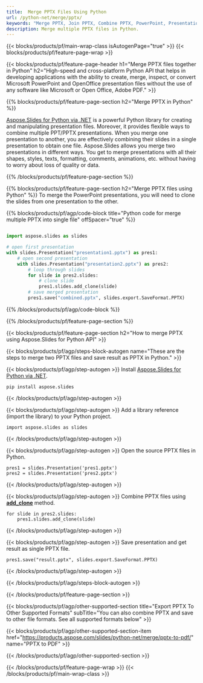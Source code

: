 ```yaml
---
title:  Merge PPTX Files Using Python
url: /python-net/merge/pptx/
keywords: "Merge PPTX, Join PPTX, Combine PPTX, PowerPoint, Presentation, Python, Aspose"
description: Merge multiple PPTX files in Python. 
---
```


{{< blocks/products/pf/main-wrap-class isAutogenPage="true" >}}
{{< blocks/products/pf/feature-page-wrap >}}

{{< blocks/products/pf/feature-page-header h1="Merge PPTX files together in Python" h2="High-speed and cross-platform Python API that helps in developing applications with the ability to create, merge, inspect, or convert Microsoft PowerPoint and OpenOffice presentation files without the use of any software like Microsoft or Open Office, Adobe PDF." >}}

{{% blocks/products/pf/feature-page-section h2="Merge PPTX in Python" %}}

[Aspose.Slides for Python via .NET](https://products.aspose.com/slides/python-net/) is a powerful Python library for creating and manipulating presentation files. Moreover, it provides flexible ways to combine multiple PPT/PPTX presentations. When you merge one presentation to another, you are effectively combining their slides in a single presentation to obtain one file. Aspose.Slides allows you merge two presentations in different ways. You get to merge presentations with all their shapes, styles, texts, formatting, comments, animations, etc. without having to worry about loss of quality or data.

{{% /blocks/products/pf/feature-page-section %}}

{{% blocks/products/pf/feature-page-section  h2="Merge PPTX files using Python" %}}
To merge the PowerPoint presentations, you will need to clone the slides from one presentation to the other.

{{% blocks/products/pf/agp/code-block title="Python code for merge multiple PPTX into single file" offSpacer="true" %}}

```python

import aspose.slides as slides

# open first presentation
with slides.Presentation("presentation1.pptx") as pres1:
    # open second presentation
    with slides.Presentation("presentation2.pptx") as pres2:
        # loop through slides
        for slide in pres2.slides:
            # clone slide
            pres1.slides.add_clone(slide)
        # save merged presentation
        pres1.save("combined.pptx", slides.export.SaveFormat.PPTX)
```


{{% /blocks/products/pf/agp/code-block %}}

{{% /blocks/products/pf/feature-page-section %}}

{{< blocks/products/pf/feature-page-section  h2="How to merge PPTX using Aspose.Slides for Python API" >}}

{{< blocks/products/pf/agp/steps-block-autogen name="These are the steps to merge two PPTX files and save result as PPTX in Python." >}}

{{< blocks/products/pf/agp/step-autogen >}}
Install [Aspose.Slides for Python via .NET](https://products.aspose.com/slides/python-net/).
```
pip install aspose.slides
```
{{< /blocks/products/pf/agp/step-autogen >}}

{{< blocks/products/pf/agp/step-autogen >}}
Add a library reference (import the library) to your Python project.
```
import aspose.slides as slides
```
{{< /blocks/products/pf/agp/step-autogen >}}

{{< blocks/products/pf/agp/step-autogen >}}
Open the source PPTX files in Python.
```
pres1 = slides.Presentation('pres1.pptx')
pres2 = slides.Presentation('pres2.pptx')
```
{{< /blocks/products/pf/agp/step-autogen >}}

{{< blocks/products/pf/agp/step-autogen >}}
Combine PPTX files using [**add_clone**](https://reference.aspose.com/slides/python-net/aspose.slides/islidecollection/#methods) method.
```
for slide in pres2.slides:
    pres1.slides.add_clone(slide)
```
{{< /blocks/products/pf/agp/step-autogen >}}

{{< blocks/products/pf/agp/step-autogen >}}
Save presentation and get result as single PPTX file.
```
pres1.save("result.pptx", slides.export.SaveFormat.PPTX)
```

{{< /blocks/products/pf/agp/step-autogen >}}

{{< /blocks/products/pf/agp/steps-block-autogen >}}

{{< /blocks/products/pf/feature-page-section >}}

{{< blocks/products/pf/agp/other-supported-section title="Export PPTX To Other Supported Formats" subTitle="You can also combine PPTX and save to other file formats. See all supported formats below" >}}

{{< blocks/products/pf/agp/other-supported-section-item href="https://products.aspose.com/slides/python-net/merge/pptx-to-pdf/" name="PPTX to PDF" >}}  

{{< /blocks/products/pf/agp/other-supported-section >}}

{{< /blocks/products/pf/feature-page-wrap >}}
{{< /blocks/products/pf/main-wrap-class >}}
